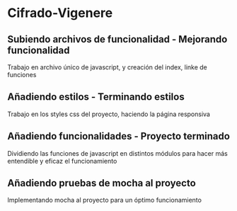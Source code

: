 # Cifrado-Vigenere

## Subiendo archivos de funcionalidad - Mejorando funcionalidad 
Trabajo en archivo único de javascript, y creación del index, linke de funciones 

## Añadiendo estilos - Terminando estilos
Trabajo en los styles css del proyecto, haciendo la página responsiva

## Añadiendo funcionalidades - Proyecto terminado
Dividiendo las funciones de javascript en distintos módulos para hacer más entendible y eficaz el funcionamiento

## Añadiendo pruebas de mocha al proyecto
Implementando mocha al proyecto para un óptimo funcionamiento


